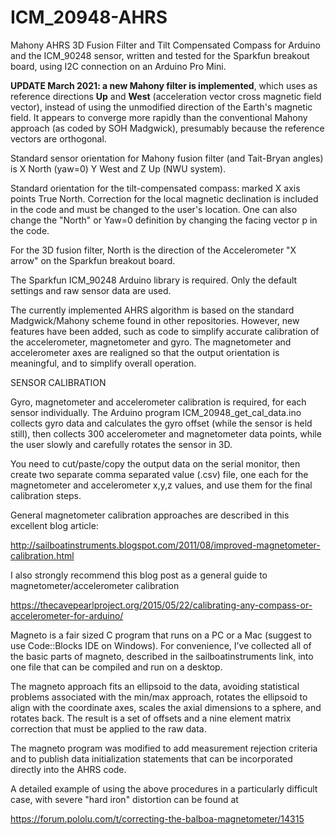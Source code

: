 # ICM_20948-AHRS

Mahony AHRS 3D Fusion Filter and Tilt Compensated Compass for Arduino and the ICM_90248 sensor, written and tested for the Sparkfun breakout board, using I2C connection on an Arduino Pro Mini.

**UPDATE March 2021: a new Mahony filter is implemented**, which uses as reference directions **Up** and **West** (acceleration vector cross magnetic field vector), instead of using the unmodified direction of the Earth's magnetic field. It appears to converge more rapidly than the conventional Mahony approach (as coded by SOH Madgwick), presumably because the reference vectors are orthogonal.

Standard sensor orientation for Mahony fusion filter (and Tait-Bryan angles) is X North (yaw=0) Y West and Z Up (NWU system). 

Standard orientation for the tilt-compensated compass: marked X axis points True North.  Correction for the local magnetic declination is included in the code and must be changed to the user's location. One can also change the "North" or Yaw=0 definition by changing the facing vector p in the code.

For the 3D fusion filter, North is the direction of the Accelerometer "X arrow" on the Sparkfun breakout board.

The Sparkfun ICM_90248 Arduino library is required. Only the default settings and raw sensor data are used.

The currently implemented AHRS algorithm is based on the standard Madgwick/Mahony scheme found in other repositories. However, new features have been added, such as code to simplify accurate calibration of the accelerometer, magnetometer and gyro. The magnetometer and accelerometer axes are realigned so that the output orientation is meaningful, and to simplify overall operation. 

SENSOR CALIBRATION

Gyro, magnetometer and accelerometer calibration is required, for each sensor individually. The Arduino program ICM_20948_get_cal_data.ino collects gyro data and calculates the gyro offset (while the sensor is held still), then collects 300 accelerometer and magnetometer data points, while the user slowly and carefully rotates the sensor in 3D.

You need to cut/paste/copy the output data on the serial monitor, then create two separate comma separated value (.csv) file, one each for the magnetometer and accelerometer x,y,z values, and use them for the final calibration steps.

General magnetometer calibration approaches are described in this excellent blog article: 

http://sailboatinstruments.blogspot.com/2011/08/improved-magnetometer-calibration.html

I also strongly recommend this blog post as a general guide to magnetometer/accelerometer calibration

https://thecavepearlproject.org/2015/05/22/calibrating-any-compass-or-accelerometer-for-arduino/

Magneto is a fair sized C program that runs on a PC or a Mac (suggest to use Code::Blocks IDE on Windows). For convenience, I’ve collected all of the basic parts of magneto, described in the sailboatinstruments link, into one file that can be compiled and run on a desktop.

The magneto approach fits an ellipsoid to the data, avoiding statistical problems associated with the min/max approach, rotates the ellipsoid to align with the coordinate axes, scales the axial dimensions to a sphere, and rotates back. The result is a set of offsets and a nine element matrix correction that must be applied to the raw data.

The magneto program was modified to add measurement rejection criteria and to publish data initialization statements that can be incorporated directly into the AHRS code. 

A detailed example of using the above procedures in a particularly difficult case, with severe "hard iron" distortion can be found at 

https://forum.pololu.com/t/correcting-the-balboa-magnetometer/14315
